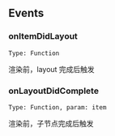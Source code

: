## Events

### onItemDidLayout

```
Type: Function
```

渲染前，layout 完成后触发

### onLayoutDidComplete

```
Type: Function, param: item
```

渲染前，子节点完成后触发
